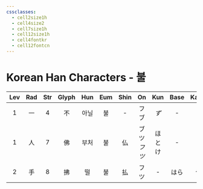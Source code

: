 ```yaml
---
cssclasses:
  - cell2size1h
  - cell4size2
  - cell7size1h
  - cell12size1h
  - cell4fontkr
  - cell12fontcn
---
```


# Korean Han Characters - 불

| Lev | Rad | Str | Glyph | Hun | Eum | Shin |     On     | Kun | Base | Kana | Simp |   Man    | Can  | Viet |
| :-: | :-: | :-: | :---: | :-: | :-: | :--: | :--------: | :-: | :--: | :--: | :--: | :------: | :--: | :--: |
|  1  |  一  |  4  |   不   | 아닐  |  불  |  -   |   フ<br>ブ   | *ず* |  -   |  -   |  -   |    bù    | bat1 | bất  |
|  1  |  人  |  7  |   佛   | 부처  |  불  |  仏   | ブツ<br>*フツ* | ほとけ |  -   |  -   |  -   | fó<br>fú | fat6 | phật |
|  2  |  手  |  8  |   拂   |  떨  |  불  |  払   |     フツ     |  -  |  はら  |  う   |  -   |    fú    | fat1 | phất |

